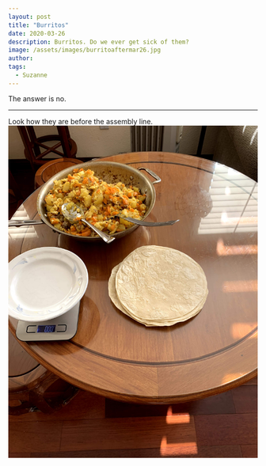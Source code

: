 ```yaml
---
layout: post
title: "Burritos"
date: 2020-03-26
description: Burritos. Do we ever get sick of them?
image: /assets/images/burritoaftermar26.jpg
author: 
tags: 
  - Suzanne
---
```



The answer is no.

<hr/>

Look how they are before the assembly line.
![Before picture](/assets/images/burritobeforemar26.jpg)